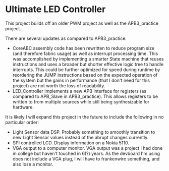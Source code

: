 # Ultimate LED Controller
This project builds off an older PWM project as well as the APB3_practice project.

There are several updates as compared to APB3_practice:
- CoreABC assembly code has been rewritten to reduce program size (and therefore fabric usage) as well as interrupt processing time. This was accomplished by implementing a smarter State machine that reuses instructions and uses a broader but shorter effective logic tree to handle interrupts. This could be further optimized for speed during runtime by reordering the JUMP instructions based on the expected operation of the system but the gains in performance (that I don't need for this project) are not worth the loss of readability.
- LED_Controller implements a new APB interface for registers (as compared to APB_Slave in APB3_practice). This allows registers to be written to from multiple sources while still being synthesizable for hardware.


It is likely I will expand this project in the future to include the following in no particular order:
- Light Sensor data DSP. Probably something to smoothly transition to new Light Sensor values instead of the abrupt changes currently.
- SPI controlled LCD. Display information on a Nokia 5110.
- VGA output to a computer monitor. VGA output was a project I had done in college but haven't touched in 6(?) years. As the devboard I'm using does not include a VGA plug, I will have to frankenwire something, and also lose a monitor.
